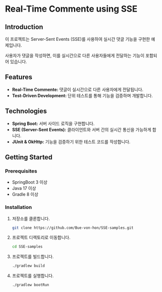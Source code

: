 # Real-Time Commente using SSE

## Introduction

이 프로젝트는 Server-Sent Events (SSE)를 사용하여 실시간 댓글 기능을 구현한 예제입니다.

사용자가 댓글을 작성하면, 이를 실시간으로 다른 사용자들에게 전달하는 기능이 포함되어 있습니다.

## Features

- **Real-Time Commente:** 댓글이 실시간으로 다른 사용자에게 전달됩니다.
- **Test-Driven Development:** 단위 테스트를 통해 기능을 검증하며 개발합니다.

## Technologies

- **Spring Boot:** 서버 사이드 로직을 구현합니다.
- **SSE (Server-Sent Events):** 클라이언트와 서버 간의 실시간 통신을 가능하게 합니다.
- **JUnit & OkHttp:** 기능을 검증하기 위한 테스트 코드를 작성합니다.

## Getting Started

### Prerequisites

- SpringBoot 3 이상
- Java 17 이상
- Gradle 8 이상

### Installation

1. 저장소를 클론합니다.

    ```bash
    git clone https://github.com/Bue-von-hon/SSE-samples.git
    ```

2. 프로젝트 디렉토리로 이동합니다.

    ```bash
    cd SSE-samples
    ```

3. 프로젝트를 빌드합니다.

    ```bash
    ./gradlew build
    ```

4. 프로젝트를 실행합니다.

    ```bash
    ./gradlew bootRun
    ```
